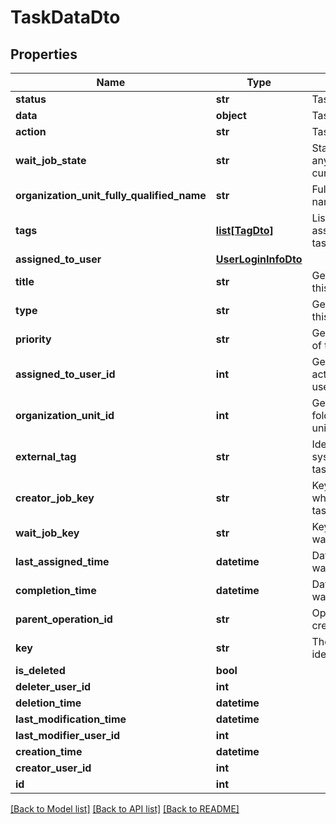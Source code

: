 # TaskDataDto

## Properties
Name | Type | Description | Notes
------------ | ------------- | ------------- | -------------
**status** | **str** | Task status | [optional] 
**data** | **object** | Task form data json | [optional] 
**action** | **str** | Task form action | [optional] 
**wait_job_state** | **str** | State of the job(if any) waiting on the current task | [optional] 
**organization_unit_fully_qualified_name** | **str** | Fully qualified folder name | [optional] 
**tags** | [**list[TagDto]**](TagDto.md) | List of tags associated to the task. | [optional] 
**assigned_to_user** | [**UserLoginInfoDto**](UserLoginInfoDto.md) |  | [optional] 
**title** | **str** | Gets or sets title of this task. | [optional] 
**type** | **str** | Gets or sets type of this task. | [optional] 
**priority** | **str** | Gets or sets priority of this task. | [optional] 
**assigned_to_user_id** | **int** | Gets the id of the actual assigned user, if any. | [optional] 
**organization_unit_id** | **int** | Gets or sets the folder/organization-unit id. | [optional] 
**external_tag** | **str** | Identifier of external system where this task is handled | [optional] 
**creator_job_key** | **str** | Key of the job which created this task | [optional] 
**wait_job_key** | **str** | Key job which is waiting on this task | [optional] 
**last_assigned_time** | **datetime** | Datetime when task was last assigned. | [optional] 
**completion_time** | **datetime** | Datetime when task was completed. | [optional] 
**parent_operation_id** | **str** | Operation id which created the task. | [optional] 
**key** | **str** | The unique Task identifier. | [optional] 
**is_deleted** | **bool** |  | [optional] 
**deleter_user_id** | **int** |  | [optional] 
**deletion_time** | **datetime** |  | [optional] 
**last_modification_time** | **datetime** |  | [optional] 
**last_modifier_user_id** | **int** |  | [optional] 
**creation_time** | **datetime** |  | [optional] 
**creator_user_id** | **int** |  | [optional] 
**id** | **int** |  | [optional] 

[[Back to Model list]](../README.md#documentation-for-models) [[Back to API list]](../README.md#documentation-for-api-endpoints) [[Back to README]](../README.md)


